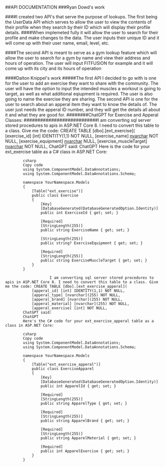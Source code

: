 ##API DOCUMENTATION
###Ryan Dowd's work

####I created two API's that serve the purpose of lookups. The first being the UserData API which serves to allow the user to view the contents of their profile when they search by their ID which will display their profile details. 
####When implemeted fully it will allow the user to search for their profile and make changes to the data. The user inputs their unique ID and it will come up with their user name, email, level, etc.

####The second API is meant to serve as a gym lookup feature which will allow the user to search for a gym by name and view their address and hours of operation. The user will input FITFUSION for example and it will come up with its city and its hours of operation

####Dalton Knippel's work
#####The first API I decided to go with is one for the user to add an exercise they want to share with the community. The user will have the option to input the intended muscles a workout is going to target, as well as what additional eqiupment is required.
The user is also going to name the exercise they are sharing. The second API is one for the user to search about an apperal item they want to know the details of. The user just needs the apperal ID number, and they will get the details all about it  and what they are good for. 
########ChatGPT for Exercise and Apperal Classes:
               ###########################I am converting sql server stored procedures to apis in ASP.NET Core 8. I need to convert this table to a class. Give me the code: CREATE TABLE [dbo].[ext_exercise](
	            [exercise_id] [int] IDENTITY(1,1) NOT NULL,
	            [exercise_name] [nvarchar](255) NOT NULL,
	            [exercise_equipment] [nvarchar](255) NULL,
	            [exercise_muscleTarget] [nvarchar](255) NOT NULL,
            ChatGPT said:
            ChatGPT
            Here is the code for your ext_exercise table as a C# class in ASP.NET Core:

            csharp
            Copy code
            using System.ComponentModel.DataAnnotations;
            using System.ComponentModel.DataAnnotations.Schema;

            namespace YourNamespace.Models
            {
                [Table("ext_exercise")]
                public class Exercise
                {
                    [Key]
                    [DatabaseGenerated(DatabaseGeneratedOption.Identity)]
                    public int ExerciseId { get; set; }

                    [Required]
                    [StringLength(255)]
                    public string ExerciseName { get; set; }

                    [StringLength(255)]
                    public string? ExerciseEquipment { get; set; }

                    [Required]
                    [StringLength(255)]
                    public string ExerciseMuscleTarget { get; set; }
                }
            }

                        I am converting sql server stored procedures to apis in ASP.NET Core 8. I need to convert this table to a class. Give me the code: CREATE TABLE [dbo].[ext_exercise_apperal]( 
	            [apperal_id] [int] IDENTITY(1,1) NOT NULL,
	            [apperal_type] [nvarchar](255) NOT NULL,
	            [apperal_brand] [nvarchar](255) NOT NULL,
	            [apperal_material] [nvarchar](255) NOT NULL,
	            [apperal_exercise] [int] NOT NULL,
            ChatGPT said:
            ChatGPT
            Here's the C# code for your ext_exercise_apperal table as a class in ASP.NET Core:

            csharp
            Copy code
            using System.ComponentModel.DataAnnotations;
            using System.ComponentModel.DataAnnotations.Schema;

            namespace YourNamespace.Models
            {
                [Table("ext_exercise_apperal")]
                public class ExerciseApparel
                {
                    [Key]
                    [DatabaseGenerated(DatabaseGeneratedOption.Identity)]
                    public int ApparelId { get; set; }

                    [Required]
                    [StringLength(255)]
                    public string ApparelType { get; set; }

                    [Required]
                    [StringLength(255)]
                    public string ApparelBrand { get; set; }

                    [Required]
                    [StringLength(255)]
                    public string ApparelMaterial { get; set; }

                    [Required]
                    public int ApparelExercise { get; set; }
                }
            }
